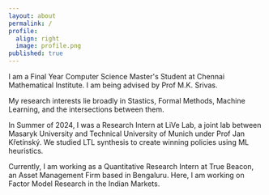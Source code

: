 ```yaml
---
layout: about
permalink: /
profile:
  align: right
  image: profile.png
published: true
---
```


I am a Final Year Computer Science Master's Student at Chennai Mathematical Institute. I am being advised by Prof M.K. Srivas. 

My research interests lie broadly in Stastics, Formal Methods, Machine Learning, and the intersections between them.

In Summer of 2024, I was a Research Intern at LiVe Lab, a joint lab between Masaryk University and Technical University of Munich under Prof Jan Křetínský. We studied LTL synthesis to create winning policies using ML heuristics. 

Currently, I am working as a Quantitative Research Intern at True Beacon, an Asset Management Firm based in Bengaluru. Here, I am working on Factor Model Research in the Indian Markets.


